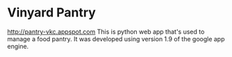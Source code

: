 Vinyard Pantry
=====

http://pantry-vkc.appspot.com
This is python web app that's used to manage a food pantry. It was
developed using version 1.9 of the google app engine.

